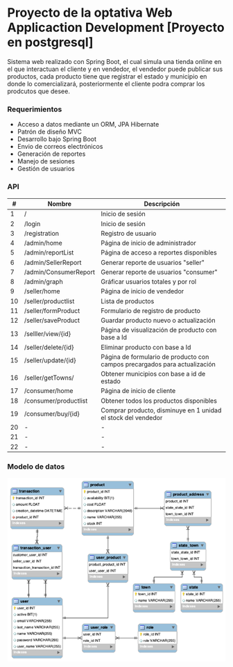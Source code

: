 # Proyecto de la optativa Web Applicaction Development [Proyecto en postgresql]

Sistema web realizado con Spring Boot, el cual simula una tienda online en el que interactuan el cliente y en vendedor, el vendedor puede publicar sus productos, cada producto tiene que registrar el estado y municipio en donde lo comercializará, posteriormente el cliente podra comprar los prodcutos que desee. 

### Requerimientos
- Acceso a datos mediante un ORM, JPA Hibernate
- Patrón de  diseño MVC
- Desarrollo bajo Spring Boot
- Envio de correos electrónicos
- Generación de reportes
- Manejo de sesiones
- Gestión de usuarios

### API
|#|Nombre|Descripción|
|----|----|----|
|1|/|Inicio de sesión|
|2|/login|Inicio de sesión|
|3|/registration|Registro de usuario|
|4|/admin/home|Página de inicio de administrador|
|5|/admin/reportList|Página de acceso a reportes disponibles|
|6|/admin/SellerReport|Generar reporte de usuarios "seller"|
|7|/admin/ConsumerReport|Generar reporte de usuarios "consumer"|
|8|/admin/graph|Gráficar usuarios totales y por rol|
|9|/seller/home|Página de inicio de vendedor|
|10|/seller/productlist|Lista de productos|
|11|/seller/formProduct|Formulario de registro de producto|
|12|/seller/saveProduct|Guardar producto nuevo o actualización|
|13|/selller/view/{id}|Página de visualización de producto con base a Id|
|14|/seller/delete/{id}|Eliminar producto con base a Id|
|15|/seller/update/{id}|Página de formulario de producto con campos precargados para actualización|
|16|/seller/getTowns/|Obtener municipios con base a id de estado|
|17|/consumer/home|Página de inicio de cliente|
|18|/consumer/productlist|Obtener todos los productos disponibles|
|19|/consumer/buy/{id}|Comprar producto, disminuye en 1 unidad el stock del vendedor|
|20|-|-|
|21|-|-|
|22|-|-|


### Modelo de datos
![Imagen](https://github.com/AaronGG11/Web-application-development/blob/master/Proyecto/Imagenes/bd.png?raw=true) 


